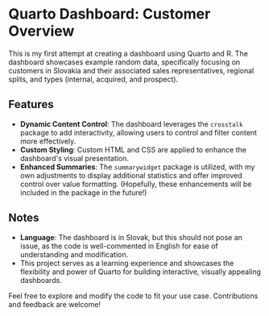# Quarto Dashboard: Customer Overview

This is my first attempt at creating a dashboard using Quarto and R. The dashboard showcases example random data, specifically focusing on customers in Slovakia and their associated sales representatives, regional splits, and types (internal, acquired, and prospect).

## Features

- **Dynamic Content Control**: The dashboard leverages the `crosstalk` package to add interactivity, allowing users to control and filter content more effectively.
- **Custom Styling**: Custom HTML and CSS are applied to enhance the dashboard's visual presentation.
- **Enhanced Summaries**: The `summarywidget` package is utilized, with my own adjustments to display additional statistics and offer improved control over value formatting. (Hopefully, these enhancements will be included in the package in the future!)

## Notes

- **Language**: The dashboard is in Slovak, but this should not pose an issue, as the code is well-commented in English for ease of understanding and modification.
- This project serves as a learning experience and showcases the flexibility and power of Quarto for building interactive, visually appealing dashboards.

Feel free to explore and modify the code to fit your use case. Contributions and feedback are welcome!
